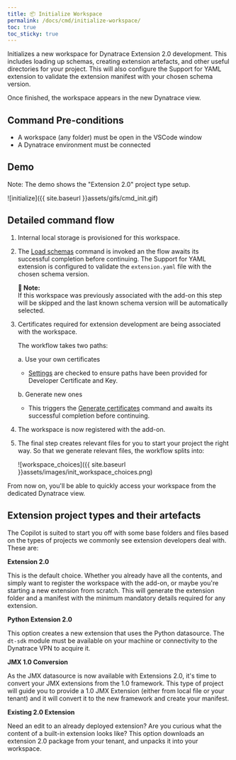 ```yaml
---
title: 📦 Initialize Workspace
permalink: /docs/cmd/initialize-workspace/
toc: true
toc_sticky: true
---
```


Initializes a new workspace for Dynatrace Extension 2.0 development. This includes loading up
schemas, creating extension artefacts, and other useful directories for your project. This will
also configure the Support for YAML extension to validate the extension manifest with your
chosen schema version.

Once finished, the workspace appears in the new Dynatrace view.

## Command Pre-conditions

- A workspace (any folder) must be open in the VSCode window
- A Dynatrace environment must be connected

## Demo

Note: The demo shows the "Extension 2.0" project type setup.

![initialize]({{ site.baseurl }}assets/gifs/cmd_init.gif)

## Detailed command flow

1. Internal local storage is provisioned for this workspace.

2. The [Load schemas](/docs/cmd/load-schemas/) command is invoked an
   the flow awaits its successful completion before continuing. The Support for YAML extension
   is configured to validate the `extension.yaml` file with the chosen schema version.

   <p class="notice--info">
     <strong>📝 Note:</strong>
     <br/>
     If this workspace was previously associated with the add-on this step will be
     skipped and the last known schema version will be automatically selected.
   </p>

3. Certificates required for extension development are being associated with the workspace.

   The workflow takes two paths:

   a. Use your own certificates
      - [Settings](/docs/settings/credentials/) are checked to
        ensure paths have been provided for Developer Certificate and Key.

   b. Generate new ones
      - This triggers the
        [Generate certificates](/docs/cmd/generate-certificates/)
        command and awaits its successful completion before continuing.

4. The workspace is now registered with the add-on.

5. The final step creates relevant files for you to start your project the right way.
   So that we generate relevant files, the workflow splits into:

   ![workspace_choices]({{ site.baseurl }}assets/images/init_workspace_choices.png)

From now on, you'll be able to quickly access your workspace from the dedicated
Dynatrace view.

## Extension project types and their artefacts

The Copilot is suited to start you off with some base folders and files based on
the types of projects we commonly see extension developers deal with. These are:

**Extension 2.0**

   This is the default choice. Whether you already have all the contents, and simply
   want to register the workspace with the add-on, or maybe you're starting a new
   extension from scratch. This will generate the extension folder and a manifest
   with the minimum mandatory details required for any extension.

**Python Extension 2.0**

   This option creates a new extension that uses the Python datasource. The `dt-sdk`
   module must be available on your machine or connectivity to the Dynatrace VPN to
   acquire it.

**JMX 1.0 Conversion**

   As the JMX datasource is now available with Extensions 2.0, it's time to convert
   your JMX extensions from the 1.0 framework. This type of project will guide you
   to provide a 1.0 JMX Extension (either from local file or your tenant) and it will
   convert it to the new framework and create your manifest.

**Existing 2.0 Extension**

   Need an edit to an already deployed extension? Are you curious what the content of
   a built-in extension looks like? This option downloads an extension 2.0 package
   from your tenant, and unpacks it into your workspace.
